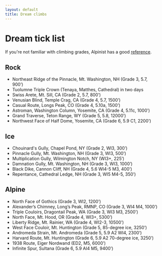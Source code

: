 ```yaml
---
layout: default
title: Dream climbs
---
```

# Dream tick list

If you're not familiar with climbing grades, Alpinist has a good [reference](http://www.alpinist.com/p/online/grades).

## Rock
- Northeast Ridge of the Pinnacle, Mt. Washington, NH (Grade 3, 5.7, 900’)
- Tuolumne Triple Crown (Tenaya, Matthes, Cathedral) in two days
- Swiss Arete, Mt. Sill, CA (Grade 2, 5.7, 800’)
- Venusian Blind, Temple Crag, CA (Grade 4, 5.7, 1500’)
- Casual Route, Longs Peak, CO (Grade 4, 5.10a, 1500’)
- Astroman, Washington Column, Yosemite, CA (Grade 4, 5.11c, 1000’)
- Grand Traverse, Teton Range, WY (Grade 5, 5.8, 12000’)
- Northwest Face of Half Dome, Yosemite, CA (Grade 6, 5.9 C1, 2200’)

## Ice
- Chouinard's Gully, Chapel Pond, NY (Grade 2, WI3, 300’)
- Pinnacle Gully, Mt. Washington, NH (Grade 3, WI3, 500’)
- Multiplication Gully, Wilmington Notch, NY (WI3+, 225’)
- Damnation Gully, Mt. Washington, NH (Grade 3, WI3, 1000’)
- Black Dike, Cannon Cliff, NH (Grade 4, 5.6 WI4-5 M3, 400’)
- Repentance, Cathedral Ledge, NH (Grade 3, WI5 M4-5, 350’)

## Alpine
- North Face of Gothics (Grade 3, WI2, 1200’)
- Alexander’s Chimney, Long’s Peak, RMNP, CO (Grade 3, WI4 M4, 1000’)
- Triple Couloirs, Dragontail Peak, WA (Grade 3, WI3 M3, 2500’)
- North Face, Mt. Hood, OR (Grade 4, WI3+, 5300’)
- Liberty Ridge, Mt. Rainier, WA (Grade 4, WI2-3, 10500’)
- West Face Couloir, Mt. Huntington (Grade 5, 85-degree ice, 3250’)
- Andromeda Strain, Mt. Andromeda (Grade 5, 5.9 A2 WI4, 2300’)
- Harvard Route, Mt. Huntington (Grade 6, 5.9 A2 70-degree ice, 3250’)
- 1938 Route, Eiger Nordwand (ED2, M5, 6000’)
- Infinite Spur, Sultana (Grade 6, 5.9 AI4 M5, 9400’)
